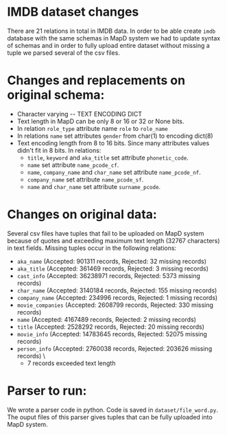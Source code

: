 # IMDB dataset changes
There are 21 relations in total in IMDB data. In order to be able create `imdb` database with the same schemas in MapD system we had to update syntax of schemas and in order to fully upload entire dataset without missing a tuple we parsed several of the csv files.

# Changes and replacements on original schema:

- Character varying -- TEXT ENCODING DICT
- Text length in MapD can be only 8 or 16 or 32 or None bits.
- In relation `role_type` attribute name `role` to `role_name`
- In relations `name` set attributes `gender` from char(1) to encoding dict(8)
- Text encoding length from 8 to 16 bits. Since many attributes values didn't fit in 8 bits. In relations:
  - `title`, `keyword` and `aka_title` set attribute `phonetic_code`.
  - `name` set attribute `name_pcode_cf`.
  - `name`, `company_name` and `char_name` set attribute `name_pcode_nf`.
  - `company_name` set attribute `name_pcode_sf`.
  - `name` and `char_name` set attribute `surname_pcode`.

# Changes on original data:
Several csv files have tuples that fail to be uploaded on MapD system because of quotes and exceeding maximum text length (32767 characters) in text fields. Missing tuples occur in the following relations:

- `aka_name` (Accepted: 901311 records, Rejected: 32 missing records)
- `aka_title` (Accepted: 361469 records, Rejected: 3 missing records)
- `cast_info` (Accepted: 36238971 records, Rejected: 5373 missing records)
- `char_name` (Accepted: 3140184 records, Rejected: 155 missing records)
- `company_name` (Accepted: 234996 records, Rejected: 1 missing records)
- `movie_companies` (Accepted: 2608799 records, Rejected: 330 missing records)
- `name` (Accepted: 4167489 records, Rejected: 2 missing records)
- `title` (Accepted: 2528292 records, Rejected: 20 missing records)
- `movie_info` (Accepted: 14783645 records, Rejected: 52075 missing records)
- `person_info` (Accepted: 2760038 records, Rejected: 203626 missing records) \
  - 7 records exceeded text length

# Parser to run:
We wrote a parser code in python. Code is saved in `dataset/file_word.py`. The ouput files of this parser gives tuples that can be fully uploaded into MapD system.
